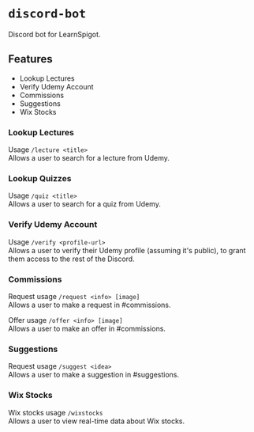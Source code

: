 # `discord-bot`
Discord bot for LearnSpigot.

## Features
- Lookup Lectures
- Verify Udemy Account
- Commissions
- Suggestions
- Wix Stocks

### Lookup Lectures
Usage `/lecture <title>`<br>
Allows a user to search for a lecture from Udemy.

### Lookup Quizzes
Usage `/quiz <title>`<br>
Allows a user to search for a quiz from Udemy.

### Verify Udemy Account
Usage `/verify <profile-url>`<br>
Allows a user to verify their Udemy profile (assuming it's public), to grant them access to the rest of the Discord.

### Commissions
Request usage `/request <info> [image]`<br>
Allows a user to make a request in #commissions.

Offer usage `/offer <info> [image]`<br>
Allows a user to make an offer in #commissions.

### Suggestions
Request usage `/suggest <idea>`<br>
Allows a user to make a suggestion in #suggestions.

### Wix Stocks
Wix stocks usage `/wixstocks`<br>
Allows a user to view real-time data about Wix stocks.
